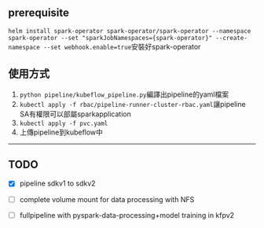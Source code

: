 ## prerequisite
`helm install spark-operator spark-operator/spark-operator --namespace spark-operator --set "sparkJobNamespaces={spark-operator}" --create-namespace --set webhook.enable=true`安裝好spark-operator
## 使用方式
1. `python pipeline/kubeflow_pipeline.py`編譯出pipeline的yaml檔案
2. `kubectl apply -f rbac/pipeline-runner-cluster-rbac.yaml`讓pipeline SA有權限可以部屬sparkapplication
3. `kubectl apply -f pvc.yaml`
4. 上傳pipeline到kubeflow中

___

## TODO
- [x] pipeline sdkv1 to sdkv2
- [ ] complete volume mount for data processing with NFS
- [ ] fullpipeline with pyspark-data-processing+model training in kfpv2

